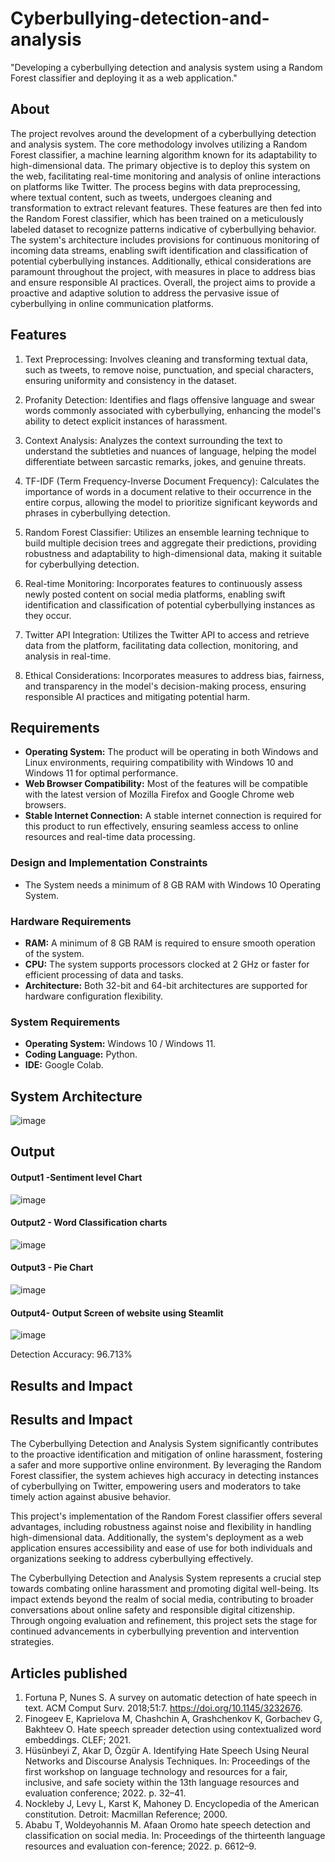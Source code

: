 # Cyberbullying-detection-and-analysis

<!--Title of the Project-->
"Developing a cyberbullying detection and analysis system using a Random Forest classifier and deploying it as a web application."
## About
<!--Detailed Description about the project-->
The project revolves around the development of a cyberbullying detection and analysis system. The core methodology involves utilizing a Random Forest classifier, a machine learning algorithm known for its adaptability to high-dimensional data. The primary objective is to deploy this system on the web, facilitating real-time monitoring and analysis of online interactions on platforms like Twitter. The process begins with data preprocessing, where textual content, such as tweets, undergoes cleaning and transformation to extract relevant features. These features are then fed into the Random Forest classifier, which has been trained on a meticulously labeled dataset to recognize patterns indicative of cyberbullying behavior. The system's architecture includes provisions for continuous monitoring of incoming data streams, enabling swift identification and classification of potential cyberbullying instances. Additionally, ethical considerations are paramount throughout the project, with measures in place to address bias and ensure responsible AI practices. Overall, the project aims to provide a proactive and adaptive solution to address the pervasive issue of cyberbullying in online communication platforms.

## Features
<!--List the features of the project as shown below-->
1. Text Preprocessing: Involves cleaning and transforming textual data, such as tweets, to remove noise, punctuation, and special characters, ensuring uniformity and consistency in the dataset.
   
2. Profanity Detection: Identifies and flags offensive language and swear words commonly associated with cyberbullying, enhancing the model's ability to detect explicit instances of harassment.
   
3. Context Analysis: Analyzes the context surrounding the text to understand the subtleties and nuances of language, helping the model differentiate between sarcastic remarks, jokes, and genuine threats.

4. TF-IDF (Term Frequency-Inverse Document Frequency): Calculates the importance of words in a document relative to their occurrence in the entire corpus, allowing the model to prioritize significant keywords and phrases in cyberbullying detection.

5. Random Forest Classifier: Utilizes an ensemble learning technique to build multiple decision trees and aggregate their predictions, providing robustness and adaptability to high-dimensional data, making it suitable for cyberbullying detection.

6. Real-time Monitoring: Incorporates features to continuously assess newly posted content on social media platforms, enabling swift identification and classification of potential cyberbullying instances as they occur.

7. Twitter API Integration: Utilizes the Twitter API to access and retrieve data from the platform, facilitating data collection, monitoring, and analysis in real-time.

8. Ethical Considerations: Incorporates measures to address bias, fairness, and transparency in the model's decision-making process, ensuring responsible AI practices and mitigating potential harm.

## Requirements
<!--List the requirements of the project as shown below-->
* **Operating System:** The product will be operating in both Windows and Linux environments, requiring compatibility with Windows 10 and Windows 11 for optimal performance.
* **Web Browser Compatibility:** Most of the features will be compatible with the latest version of Mozilla Firefox and Google Chrome web browsers.
* **Stable Internet Connection:** A stable internet connection is required for this product to run effectively, ensuring seamless access to online resources and real-time data processing.

### Design and Implementation Constraints

* The System needs a minimum of 8 GB RAM with Windows 10 Operating System.
  
### Hardware Requirements

* **RAM:** A minimum of 8 GB RAM is required to ensure smooth operation of the system.
* **CPU:** The system supports processors clocked at 2 GHz or faster for efficient processing of data and tasks.
* **Architecture:** Both 32-bit and 64-bit architectures are supported for hardware configuration flexibility.

### System Requirements

* **Operating System:** Windows 10 / Windows 11.
* **Coding Language:** Python.
* **IDE:** Google Colab.
## System Architecture
<!--Embed the system architecture diagram as shown below-->

![image](https://github.com/Aravindroman07/Cyberbullying-detection-and-analysis/assets/112415113/0f291dcf-9368-4025-9812-379f9eba1574)


## Output

<!--Embed the Output picture at respective places as shown below as shown below-->
#### Output1 -Sentiment level Chart

![image](https://github.com/Aravindroman07/Cyberbullying-detection-and-analysis/assets/112415113/be49f375-4fbd-426a-a324-7606ff8f4ac7)

#### Output2 - Word Classification charts
![image](https://github.com/Aravindroman07/Cyberbullying-detection-and-analysis/assets/112415113/00cc7ca8-4211-49a9-8724-1ed3fc88b416)

#### Output3 - Pie Chart
![image](https://github.com/Aravindroman07/Cyberbullying-detection-and-analysis/assets/112415113/cf33095d-8e30-487b-a289-12239d3900f6)

#### Output4- Output Screen of website using Steamlit
![image](https://github.com/Aravindroman07/Cyberbullying-detection-and-analysis/assets/112415113/0ebc8260-183f-4a25-80c5-c25dfa3290df)



Detection Accuracy: 96.713%


## Results and Impact
## Results and Impact
<!--Give the results and impact as shown below-->
The Cyberbullying Detection and Analysis System significantly contributes to the proactive identification and mitigation of online harassment, fostering a safer and more supportive online environment. By leveraging the Random Forest classifier, the system achieves high accuracy in detecting instances of cyberbullying on Twitter, empowering users and moderators to take timely action against abusive behavior.

This project's implementation of the Random Forest classifier offers several advantages, including robustness against noise and flexibility in handling high-dimensional data. Additionally, the system's deployment as a web application ensures accessibility and ease of use for both individuals and organizations seeking to address cyberbullying effectively.

The Cyberbullying Detection and Analysis System represents a crucial step towards combating online harassment and promoting digital well-being. Its impact extends beyond the realm of social media, contributing to broader conversations about online safety and responsible digital citizenship. Through ongoing evaluation and refinement, this project sets the stage for continued advancements in cyberbullying prevention and intervention strategies.

## Articles published
1.	Fortuna P, Nunes S. A survey on automatic detection of hate speech in text. ACM Comput Surv. 2018;51:7. https://doi.org/10.1145/3232676.
2.	Finogeev E, Kaprielova M, Chashchin A, Grashchenkov K, Gorbachev G, Bakhteev O. Hate speech spreader detection using contextualized word embeddings. CLEF; 2021.
3.	Hüsünbeyi Z, Akar D, Özgür A. Identifying Hate Speech Using Neural Networks and Discourse Analysis Techniques. In: Proceedings of the first workshop on language technology and resources for a fair, inclusive, and safe society within the 13th language resources and evaluation conference; 2022. p. 32–41.
4.	Nockleby J, Levy L, Karst K, Mahoney D. Encyclopedia of the American constitution. Detroit: Macmillan Reference; 2000.
5.	Ababu T, Woldeyohannis M. Afaan Oromo hate speech detection and classification on social media. In: Proceedings of the thirteenth language resources and evaluation con-ference; 2022. p. 6612–9.



